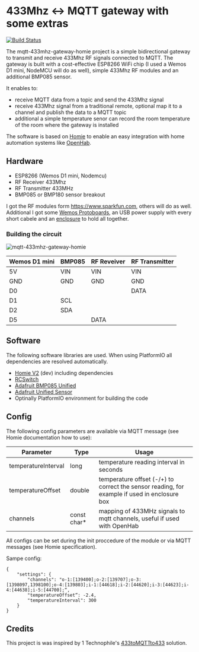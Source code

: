 # 433Mhz <-> MQTT gateway with some extras  

[![Build Status](https://travis-ci.org/mhaack/mqtt-433mhz-gateway-homie.svg?branch=master)](https://travis-ci.org/mhaack/mqtt-433mhz-gateway-homie)

The mqtt-433mhz-gateway-homie project is a simple bidirectional gateway to transmit and receive 433Mhz RF signals connected to MQTT. The 
gateway is built with a cost-effective ESP8266 WiFi chip (I used a Wemos D1 mini, NodeMCU will do as well), simple 433Mhz RF modules and 
an additional BMP085 sensor.

It enables to:
- receive MQTT data from a topic and send the 433Mhz signal 
- receive 433Mhz signal from a traditional remote, optional map it to a channel and publish the data to a MQTT topic
- additional a simple temperature senor can record the room temperature of the room where the gateway is installed

The software is based on [Homie](https://github.com/marvinroger/homie-esp8266) to enable an easy integration with home automation systems like [OpenHab](http://www.openhab.org).

## Hardware

- ESP8266 (Wemos D1 mini, Nodemcu)
- RF Receiver 433Mhz
- RF Transmitter 433MHz
- BMP085 or BMP180 sensor breakout

I got the RF modules form https://www.sparkfun.com, others will do as well. Additional I got some [Wemos Protoboards](https://www.wemos.cc/product/protoboard.html), an USB power supply with every short cabele
and an [enclosure](https://www.amazon.de/gp/product/B00PZYMLJ4) to hold all together.

### Building the circuit

![mqtt-433mhz-gateway-homie](img/mqtt-433mhz-gateway-homie.jpg)

Wemos D1 mini | BMP085 | RF Reveiver | RF Transmitter
------------- | ------ | ----------- | --------------
5V            | VIN    | VIN         | VIN
GND           | GND    | GND         | GND
D0            |        |             | DATA
D1            | SCL    |             |
D2            | SDA    |             |
D5            |        | DATA        |

## Software

The following software libraries are used. When using PlatformIO all dependencies are resolved automatically.

- [Homie V2](https://github.com/marvinroger/homie-esp8266) (dev) including dependencies
- [RCSwitch](https://github.com/sui77/rc-switch)
- [Adafruit BMP085 Unified](https://github.com/adafruit/Adafruit_BMP085_Unified)
- [Adafruit Unified Sensor](https://github.com/adafruit/Adafruit_Sensor)
- Optinally PlatformIO environment for building the code

## Config

The following config parameters are available via MQTT message (see Homie documentation how to use):

Parameter           | Type        | Usage
------------------- | ----------- | -------
temperatureInterval | long        | temperature reading interval in seconds
temperatureOffset   | double      | temperature offset (-/+) to correct the sensor reading, for example if used in enclosure box
channels            | const char* | mapping of 433MHz signals to mqtt channels, useful if used with OpenHab

All configs can be set during the init proccedure of the module or via MQTT messages (see Homie specification).

Sampe config:

    {
        "settings": {
            "channels": "o-1:[139400];o-2:[139707];o-3:[1398097,1398100];o-4:[139803];i-1:[44618];i-2:[44620];i-3:[44623];i-4:[44638];i-5:[44700];“,
            "temperatureOffset“: -2.4,
            "temperatureInterval": 300
        }
    }


## Credits

This project is was inspired by 1 Technophile's [433toMQTTto433](https://1technophile.blogspot.de/2016/09/433tomqttto433-bidirectional-esp8266.html) solution.

